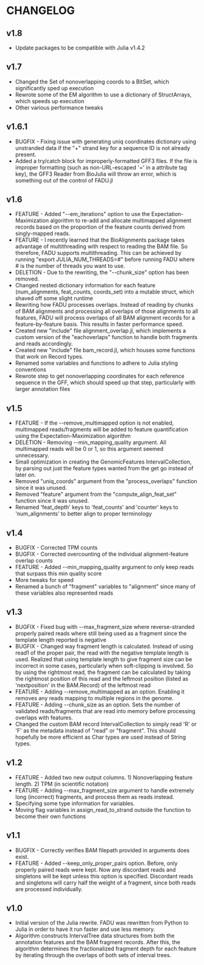 # CHANGELOG

## v1.8

* Update packages to be compatible with Julia v1.4.2

## v1.7

* Changed the Set of nonoverlapping coords to a BitSet, which significantly sped up execution
* Rewrote some of the EM algorithm to use a dictionary of StructArrays, which speeds up execution
* Other various performance tweaks

## v1.6.1

* BUGFIX - Fixing issue with generating uniq coordinates dictionary using unstranded data if the "+" strand key for a sequence ID is not already present.
* Added a try/catch block for improperly-formatted GFF3 files.  If the file is improper formatting (such as non-URL-escaped '=' in a attribute tag key), the GFF3 Reader from BioJulia will throw an error, which is something out of the control of FADU.jl

## v1.6

* FEATURE - Added "--em\_iterations" option to use the Expectation-Maximization algorithm to re-add and allocate multimapped alignment records based on the proportion of the feature counts derived from singly-mapped reads.
* FEATURE -  I recently learned that the BioAlignments package takes advantage of multithreading with respect to reading the BAM file.  So therefore, FADU supports multithreading.  This can be achieved by running "export JULIA_NUM_THREADS=#" before running FADU where # is the number of threads you want to use.
* DELETION - Due to the rewriting, the "--chunk_size" option has been removed.
* Changed nested dictionary information for each feature (num_alignments, feat_counts, coords_set) into a mutable struct, which shaved off some slight runtime
* Rewriting how FADU processes overlaps.  Instead of reading by chunks of BAM alignments and processing all overlaps of those alignments to all features, FADU will process overlaps of all BAM alignment records for a feature-by-feature basis.  This results in faster performance speed.
* Created new "include" file alignment\_overlap.jl, which implements a custom version of the "eachoverlaps" function to handle both fragments and reads accordingly.
* Created new "include" file bam\_record.jl, which houses some functions that work on Record types.
* Renamed some variables and functions to adhere to Julia styling conventions
* Rewrote step to get nonoverlapping coordinates for each reference sequence in the GFF, which should speed up that step, particularly with larger annotation files

## v1.5

* FEATURE - If the --remove\_multimapped option is not enabled, multimapped reads/fragments will be added to feature quantification using the Expectation-Maximization algorithm
* DELETION - Removing --min\_mapping\_quality argument.  All multimapped reads will be 0 or 1, so this argument seemed unnecessary.
* Small optimization in creating the GenomicFeatures IntervalCollection, by parsing out just the feature types wanted from the get go instead of later on.
* Removed "uniq_coords" argument from the "process_overlaps" function since it was unused.
* Removed "feature" argument from the "compute_align_feat_set" function since it was unused.
* Renamed 'feat_depth' keys to 'feat_counts' and 'counter' keys to 'num_alignments' to better align to proper terminology

## v1.4

* BUGFIX - Corrected TPM counts
* BUGFIX - Corrected overcounting of the individual alignment-feature overlap counts
* FEATURE - Added --min\_mapping\_quality argument to only keep reads that surpass this min quality score
* More tweaks for speed
* Renamed a bunch of "fragment" variables to "alignment" since many of these variables also represented reads

## v1.3

* BUGFIX - Fixed bug with --max\_fragment\_size where reverse-stranded properly paired reads where still being used as a fragment since the template length reported is negative
* BUGFIX - Changed way fragment length is calculated.  Instead of using read1 of the proper pair, the read with the negative template length is used.  Realized that using template length to give fragment size can be incorrect in some cases, particularly when soft-clipping is involved.  So by using the rightmost read, the fragment can be calculated by taking the rightmost position of this read and the leftmost position (listed as 'nextposition' in the BAM.Record) of the leftmost read
* FEATURE - Adding --remove\_multimapped as an option.  Enabling it removes any reads mapping to multiple regions in the genome.
* FEATURE - Adding --chunk_size as an option.  Sets the number of validated reads/fragments that are read into memory before processing overlaps with features.
* Changed the custom BAM record IntervalCollection to simply read 'R' or 'F' as the metadata instead of "read" or "fragment".  This should hopefully be more efficient as Char types are used instead of String types.

## v1.2

* FEATURE - Added two new output columns.  1) Nonoverlapping feature length. 2) TPM (in scientific notation)
* FEATURE - Adding --max\_fragment\_size argument to handle extremely long (incorrect) fragments, and process them as reads instead.
* Specifying some type information for variables.
* Moving flag variables in assign_read_to_strand outside the function to become their own functions


## v1.1

* BUGFIX - Correctly verifies BAM filepath provided in arguments does exist.
* FEATURE - Added --keep\_only\_proper\_pairs option.  Before, only properly paired reads were kept.  Now any discordant reads and singletons will be kept unless this option is specified.  Discordant reads and singletons will carry half the weight of a fragment, since both reads are processed individually.

## v1.0

* Initial version of the Julia rewrite.  FADU was rewritten from Python to Julia in order to have it run faster and use less memory.
* Algorithm constructs IntervalTree data structures from both the annotation features and the BAM fragment records. After this, the algorithm determines the fractionalized fragment depth for each feature by iterating through the overlaps of both sets of interval trees.
